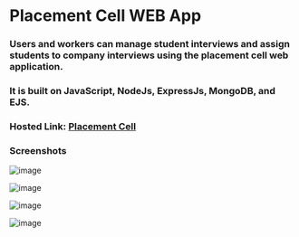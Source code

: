 # Placement Cell WEB App

### Users and workers can manage student interviews and assign students to company interviews using the placement cell web application.
### It is built on JavaScript, NodeJs, ExpressJs, MongoDB, and EJS.


### Hosted Link: [Placement Cell](http://ec2-44-204-180-25.compute-1.amazonaws.com/)

### Screenshots

![image](https://user-images.githubusercontent.com/36923392/201409827-7a29cad5-ac1e-417b-a8d5-ad9e76fa2f78.png)

![image](https://user-images.githubusercontent.com/36923392/201409880-efb6c73e-f07a-4368-bc9b-1f5c11f5d980.png)

![image](https://user-images.githubusercontent.com/36923392/201414124-be04d0f3-332b-42e9-a95a-ad1e1be6b907.png)

![image](https://user-images.githubusercontent.com/36923392/201414167-789a4e3a-277a-46b6-8f29-2037ba28caf4.png)



